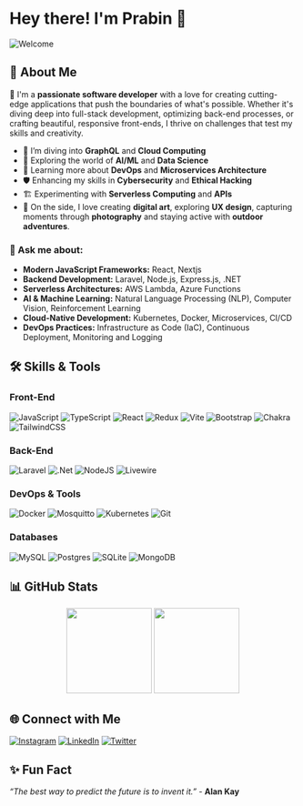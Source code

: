 # Hey there! I'm Prabin 👋
![Welcome](https://img.shields.io/badge/Welcome-✨-brightgreen)

## 🚀 About Me
🎯 I'm a **passionate software developer** with a love for creating cutting-edge applications that push the boundaries of what's possible. Whether it's diving deep into full-stack development, optimizing back-end processes, or crafting beautiful, responsive front-ends, I thrive on challenges that test my skills and creativity.

- 🌱 I’m diving into **GraphQL** and **Cloud Computing**
- 🤖 Exploring the world of **AI/ML** and **Data Science**
- 🔧 Learning more about **DevOps** and **Microservices Architecture**
- 🛡️ Enhancing my skills in **Cybersecurity** and **Ethical Hacking**
- 🏗️ Experimenting with **Serverless Computing** and **APIs**
- 🎨 On the side, I love creating **digital art**, exploring **UX design**, capturing moments through **photography**  and staying active with **outdoor adventures**.

### 💬 Ask me about:
  - **Modern JavaScript Frameworks:** React, Nextjs
  - **Backend Development:** Laravel, Node.js, Express.js, .NET
  - **Serverless Architectures:** AWS Lambda, Azure Functions
  - **AI & Machine Learning:** Natural Language Processing (NLP), Computer Vision, Reinforcement Learning
  - **Cloud-Native Development:** Kubernetes, Docker, Microservices, CI/CD
  - **DevOps Practices:** Infrastructure as Code (IaC), Continuous Deployment, Monitoring and Logging

## 🛠️ Skills & Tools

### Front-End
![JavaScript](https://img.shields.io/badge/javascript-%23323330.svg?style=for-the-badge&logo=javascript&logoColor=%23F7DF1E) ![TypeScript](https://img.shields.io/badge/typescript-%23007ACC.svg?style=for-the-badge&logo=typescript&logoColor=white) ![React](https://img.shields.io/badge/react-%2320232a.svg?style=for-the-badge&logo=react&logoColor=%2361DAFB) ![Redux](https://img.shields.io/badge/redux-%23593d88.svg?style=for-the-badge&logo=redux&logoColor=white) ![Vite](https://img.shields.io/badge/vite-%23646CFF.svg?style=for-the-badge&logo=vite&logoColor=white) 	![Bootstrap](https://img.shields.io/badge/bootstrap-%238511FA.svg?style=for-the-badge&logo=bootstrap&logoColor=white) ![Chakra](https://img.shields.io/badge/chakra-%234ED1C5.svg?style=for-the-badge&logo=chakraui&logoColor=white) ![TailwindCSS](https://img.shields.io/badge/tailwindcss-%2338B2AC.svg?style=for-the-badge&logo=tailwind-css&logoColor=white)

### Back-End
![Laravel](https://img.shields.io/badge/laravel-%23FF2D20.svg?style=for-the-badge&logo=laravel&logoColor=white)  ![.Net](https://img.shields.io/badge/.NET-5C2D91?style=for-the-badge&logo=.net&logoColor=white) ![NodeJS](https://img.shields.io/badge/node.js-6DA55F?style=for-the-badge&logo=node.js&logoColor=white) ![Livewire](https://img.shields.io/badge/livewire-%234e56a6.svg?style=for-the-badge&logo=livewire&logoColor=white)
### DevOps & Tools
![Docker](https://img.shields.io/badge/docker-%230db7ed.svg?style=for-the-badge&logo=docker&logoColor=white) ![Mosquitto](https://img.shields.io/badge/mosquitto-%233C5280.svg?style=for-the-badge&logo=eclipsemosquitto&logoColor=white) ![Kubernetes](https://img.shields.io/badge/kubernetes-%23326ce5.svg?style=for-the-badge&logo=kubernetes&logoColor=white) ![Git](https://img.shields.io/badge/git-%23F05033.svg?style=for-the-badge&logo=git&logoColor=white)
### Databases
![MySQL](https://img.shields.io/badge/mysql-4479A1.svg?style=for-the-badge&logo=mysql&logoColor=white) 	![Postgres](https://img.shields.io/badge/postgres-%23316192.svg?style=for-the-badge&logo=postgresql&logoColor=white) ![SQLite](https://img.shields.io/badge/sqlite-%2307405e.svg?style=for-the-badge&logo=sqlite&logoColor=white) 	![MongoDB](https://img.shields.io/badge/MongoDB-%234ea94b.svg?style=for-the-badge&logo=mongodb&logoColor=white)



## 📊 GitHub Stats

<div align="center">
  <img height="150px" src="https://github-readme-stats.vercel.app/api?username=prabinkharel&show_icons=true&theme=tokyonight&hide_border=true" />
  <img height="150px" src="https://github-readme-stats.vercel.app/api/top-langs/?username=prabinkharel&layout=compact&theme=tokyonight&hide_border=true" />
</div>


## 🌐 Connect with Me

[![Instagram](https://img.shields.io/badge/Instagram-%23E4405F.svg?style=for-the-badge&logo=Instagram&logoColor=white)](https://instagram.com/dexterprabin)
[![LinkedIn](https://img.shields.io/badge/linkedin-%230077B5.svg?style=for-the-badge&logo=linkedin&logoColor=white)](https://www.linkedin.com/in/prabinkharel/) 
[![Twitter](https://img.shields.io/badge/-Twitter-1DA1F2?style=for-the-badge&logo=Twitter&logoColor=white)](https://twitter.com/dexterprabin) 


## ✨ Fun Fact

*“The best way to predict the future is to invent it.”* - **Alan Kay**
